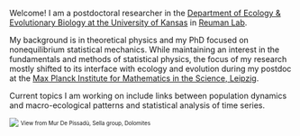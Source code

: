 Welcome! I am a postdoctoral researcher in the [Department of Ecology & Evolutionary Biology at the University of Kansas](https://eeb.ku.edu/)
in [Reuman Lab](https://reumanlab.ku.edu/).

My background is in theoretical physics and my PhD focused on nonequilibrium statistical mechanics.
While maintaining an interest in the fundamentals and methods of statistical physics, 
the focus of my research mostly shifted to its interface with ecology and evolution during my postdoc
at the [Max Planck Institute for Mathematics in the Science, Leipzig](https://www.mis.mpg.de/).

Current topics I am working on include links between population dynamics
and macro-ecological patterns and statistical analysis of time series.

![](/images/MurDePissadùTop-cut.jpg)
<sup><sub>View from Mur De Pissadù, Sella group, Dolomites</sub></sup>
